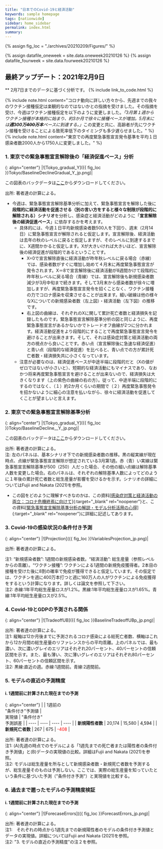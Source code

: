 ```yaml
---
title: "日本でのCovid-19と経済活動"
keywords: sample homepage
tags: [nationwide]
sidebar: home_sidebar
permalink: index.html
summary:
---
```


{% assign fig_loc = "./archives/20210209/Figures/" %}
<!-- csv files must be in the "_data" folder -->
{% assign datafile_oneweek = site.data.oneweek20210126 %}
{% assign datafile_fourweek = site.data.fourweek20210126 %}

## 最終アップデート：2021年2月9日
** 2月7日までのデータに基づく分析です。
{% include link_to_code.html %}
<!--図表の作成に用いたコードやデータファイルは[ここ](https://github.com/Covid19OutputJapan/Covid19OutputJapan.github.io/tree/main/archives/)。-->

{% include note.html content="コロナ動向に詳しい方々から、先週までの我々のワクチン接種仮定は楽観的なのではないかとの指摘を受けました。その指摘を受け、今週はワクチン接種仮定を以下のように変更しました。<i>「3月第１週からワクチン接種が本格的に始まり、約3か月で徐々に接種ペースが増加。5月末には<b>週300万<s>400万</s>本</b>ペースに到達する。」</i>この変更と共に、高齢者が先にワクチン接種を受けることによる致死率低下のタイミングも多少遅らせました。" %}
{% include note.html content="東京での再度緊急事態宣言発令基準を平均１日感染者数2000人から1750人に変更しました。" %}

### 1. 東京での緊急事態宣言解除後の「経済促進ペース」分析

{: align="center"}
|![Tokyo_gradual_Y]({{ fig_loc }}Tokyo/BaselineDeclineGradual_Y_jp.png)|

この図表のバックデータは[ここ](./archives/20210209/Figures/Tokyo/BackData_GradualTokyo_20210209.xls)からダウンロードしてください。
<!--この図表のバックデータは<a href="https://github.com/Covid19OutputJapan/Covid19OutputJapan.github.io/tree/main/archives/20210209/Figures/Tokyo/BackData_GradualTokyo_20210209.xls">ここ</a>からダウンロードしてください。-->

出所: 著者達の計算による。
<!--<br>
注: 左のパネルは、基本シナリオ下での新規感染者数の推移。黒の縦実線が現在時点、点線が緊急事態宣言解除が想定されている3月第1週。赤（青）い実線は緊急事態宣言解除基準が500（250）人だった場合、その他の細い点線は解除基準人数を変更した場合。右のパネルは、それぞれの解除基準人数によってどのように今後1年の総死者数と総生産量が影響を受けるかを示す。シナリオの詳細についてはFujii and Nakata (2021)を参照。
-->


- 今週は、緊急事態宣言解除基準分析に加えて、緊急事態宣言を解除した後に<b>段階的に経済活動を促進させる（別の言い方をすると様々な制限が段階的に解除される）シナリオ</b>を分析し、感染症と経済活動がどのように「<b>宣言解除後の経済促進ペース</b>」に依存するかを考えます。
  - 具体的には、今週１日平均新規感染者数500人を下回り、週末（2月14日）に緊急事態宣言が解除されると仮定します。宣言解除後、経済活動は去年の秋のレベルに戻ると仮定しますが、そのレベルに到達するまでに、X週間かかると仮定します。Xが大きいければ大きいほど、宣言解除後の経済促進が段階的であるということです。
    - X=0で宣言解除直後に経済活動が昨年秋レベルに戻る場合（赤線）では、感染者数がすぐに増加し始めて４月末に再度緊急事態宣言が発令されます。X＝8で宣言解除後に経済活動が8週間かけて段階的に昨年秋レベルに戻る場合（青線）では、宣言解除後も新規感染者数減少が3月中旬まで続きます。そして3月末から感染者数が徐々に増加しますが、再度緊急事態宣言発令を招くことなく、ワクチン接種の力でコロナ感染を収束させることが出来ます。細い破線は他の様々なXについての新規感染者数（左上図）・経済活動（左下図）の推移です。
    - 右上図の曲線は、それぞれのXに関して累計死亡者数と経済損失を記録したものです。緊急事態宣言解除基準分析の図と同じように、再度緊急事態宣言があるかないかでトレードオフ曲線が2つに分かれます。経済活動促進をより段階的にすることで再度緊急事態宣言発令を避けることが出来きます。そして、それは感染症対策と経済活動の両方の視点から良いことです。赤い点（宣言解除後に急速な経済促進）と青い点（段階的な経済促進）を比べると、青い点での方が累計死亡者数・経済損失共に小さくなっています。
  - 注意が必要なのは、経済促進ペースが中途半端に段階的だと（Xの値がゼロではないが小さいと）、短期的な経済活動にもマイナスであり、なおかつ将来再度緊急事態宣言を避けることが出来ないので、経済損失は大きくなります（上の紫色の曲線の右の方）。従って、中途半端に段階的にするのではなく、（１）約2か月くらいの期間で（２）再度緊急事態発令を招かないように細心の注意を払いながら、徐々に経済活動を促進してくことが望ましいと言えます。

### 2. 東京での緊急事態宣言解除基準分析

{: align="center"}
|![Tokyo_gradual_Y]({{ fig_loc }}Tokyo/BaselineDecline__Y_jp.png)|

この図表のバックデータは[ここ](./archives/20210209/Figures/Tokyo/BackData_Tokyo_20210209.xls)からダウンロードしてください。
<!--この図表のバックデータは<a href="https://github.com/Covid19OutputJapan/Covid19OutputJapan.github.io/tree/main/archives/20210209/Figures/Tokyo/BackData_Tokyo_20210209.xls">ここ</a>からダウンロードしてください。-->

出所: 著者達の計算による。<br>
注: 左のパネルは、基本シナリオ下での新規感染者数の推移。黒の縦実線が現在時点、点線が緊急事態宣言解除が想定されている3月第1週。赤（青）い実線は緊急事態宣言解除基準が500（250）人だった場合、その他の細い点線は解除基準人数を変更した場合。右のパネルは、それぞれの解除基準人数によってどのように１年後の累計死亡者数と総生産量が影響を受けるかを示す。シナリオの詳細についてはFujii and Nakata (2021)を参照。

- この図をどのように理解すべきなのかは、この資料[[感染症対策と経済活動の両立：コロナ危機終焉に向けて]](./files/Covid19OutputJapan_20210206.pdf){:target="_blank" rel="noopener"}と、この資料[[緊急事態宣言解除基準分析の解説・モデル分析活用の心得]](./files/Covid19OutputJapan_Note_20210206.pdf){:target="_blank" rel="noopener"}に詳細に記述してあります。

### 3. Covid-19の感染状況の条件付き予測

{: align="center"}
|![Projection]({{ fig_loc }}VariablesProjection_jp.png)|

出所: 著者達の計算による。<br>
<!--注1: "New infections": 1週間の新規感染者数。 "Output (deviation from reference level)": 総生産量（参照レベルからの乖離）。 "Effective reproduction number": 実効再生産数。 "Newly vaccinated persons": 1週間の新規免疫獲得者。<br>-->
注1: “新規感染者数”: 1週間の新規感染者数。“経済活動”: 総生産量（参照レベルからの乖離）。“ワクチン接種”: ワクチンによる1週間の新規免疫獲得者。2本目の接種を受けた後に8割の確率で免疫が獲得できると仮定しています。その仮定では、ワクチンを週に400万本打つと週に160万人の人がワクチンによる免疫獲得をするという計算になります。詳しくは論文を参照して下さい。<br>
注2: 赤線:1年平均総生産量ロスが1.2%。黒線:1年平均総生産量ロスが1.65%。青線:1年平均総生産量ロスが2.5%。

### 4. Covid-19とGDPの予測される関係

{: align="center"}
|![TradeoffUB]({{ fig_loc }}BaselineTradeoffUBp_jp.png)|

出所: 著者達の計算による。<br>
注1: 縦軸は12か月後までに予測されるコロナ感染による総死亡者数、横軸はこれから12か月間の総生産量のリファレンスからの平均乖離。上のパネルでは、最も濃い、次に濃いグレイのエリアはそれぞれ20パーセント、40パーセントの信頼区間を示す。また、最も薄い、次に薄いグレイのエリアはそれぞれ80パーセント、60パーセントの信頼区間を示す。<br>
注2: 黒線:直近の週。赤線:1週間前。青線:2週間前。

### 5. モデルの直近の予測精度

#### i. 1週間前に計算された現在までの予測

<!--
{: align="center"}
<table>
  {% for row in datafile_oneweek %}
    {% if forloop.first %}
      <tr><th></th>
      <th> "Conditional"<br>forecast<br>from last week </th>
      <th> <br><br>Actual </th>
      <th> <br>"Conditional"<br>forecast error </th>
      </tr>
    {% endif %}
    <tr>
      {% for pair in row %}
        <td>
        {% if forloop.first %}
          <b>{{ pair[1] }}</b>
        {% else %}
          {% assign temp = pair[1] | plus:0 %}
          {% if temp > 0 %}
            <span style="color: black; ">{{ pair[1] }}</span>
          {% else %}
            <span style="color: red; ">{{ pair[1] }}</span>
          {% endif %}
        {% endif %}
        </td>
      {% endfor %}
    </tr>
  {% endfor %}
</table>
-->

{: align="center"}
|    | 1週前の<br>"条件付き"予測値 | <br>実現値 | "条件付き"<br>予測誤差 |
| ---- | ---- | ---- | ---- |
| **新規陽性者数** | 20,174   |  15,580  | <span style="color: black; ">4,594</span> |
| **新規死亡者数** |   267  | 675  | <span style="color: red; ">-408</span> |

出所: 著者達の計算による。<br>
注1: (A)先週の時点でのモデルによる「1週先までの死亡者または陽性者の条件付き予測値」と(B)データの実現値の比較。詳細はFujii and Nakata (2021)を参照。<br>
注2: モデルは総生産量を所与として新規感染者数・新規死亡者数を予測するが、総生産量そのものは予測しない。ここでは、実際の総生産量を知っていたという条件に基づいた予測（"条件付き予測"）と実現値を比較する。

<!--
#### ii. 4週間前に計算された現在までの予測

{: align="center"}
<table>
  {% for row in datafile_fourweek %}
    {% if forloop.first %}
    <tr><th></th>
    <th> "Conditional"<br>forecast<br>from 4 weeks ago </th>
    <th> <br><br>Actual </th>
    <th> <br>"Conditional"<br>forecast error </th>
    </tr>
    {% endif %}
    <tr>
      {% for pair in row %}
        <td>
        {% if forloop.first %}
          <b>{{ pair[1] }}</b>
        {% else %}
          {% assign temp = pair[1] | plus:0 %}
          {% if temp > 0 %}
            <span style="color: black; ">{{ pair[1] }}</span>
          {% else %}
            <span style="color: red; ">{{ pair[1] }}</span>
          {% endif %}
        {% endif %}
        </td>
      {% endfor %}
    </tr>
  {% endfor %}
</table>

{: align="center"}
|    | 4週前の<br>"条件付き"予測値 | <br>実現値 | "条件付き"<br>予測誤差 |
| ---- | ---- | ---- | ---- |
| **新規陽性者数** |  83,138  |  129,454  | <span style="color: red; ">-46,315</span> |
| **新規死亡者数** |   1,004 | 1,459      | <span style="color: red; ">-454</span> |

出所: 著者達の計算による。<br>
注1:　(A)4週間前の時点でのモデルによる「４週先までの死亡者または陽性者の条件付き予測値」と(B)データの実現値の比較。詳細はFujii and Nakata (2021)を参照。<br>
注2: モデルは総生産量を所与として新規感染者数・新規死亡者数を予測するが、総生産量そのものは予測しない。ここでは、実際の総生産量を知っていたという条件に基づいた予測（"条件付き予測"）と実現値を比較する。
-->

### 6. 過去まで遡ったモデルの予測精度検証

#### i. 1週間前に計算された現在までの予測

{: align="center"}
|![ForecaseErrors]({{ fig_loc }}ForecastErrors_jp.png)|

出所: 著者達の計算による。<br>
注1:　それぞれの時点から1週先までの新規陽性者のモデルの条件付き予測値とデータの実現値。詳細についてはFujii and Nakata (2021)を参照。<br>
注2: "3. モデルの直近の予測精度"の注２を参照。

<!--
#### 新規陽性者数

{: align="center"}
|![ForecastErrorsN]({{ fig_loc }}ForecastErrorsN.png)|

出所: 著者達の計算による。<br>
注1:　One-week horizonはそれぞれの時点から1週先までの新規陽性者のモデルの条件付き予測値とデータの実現値。Four-week horizonはそれぞれの時点から4週先までの新規陽性者のモデルの条件付き予測値とデータの実現値。詳細についてはFujii and Nakata (2021)を参照。<br>
注2: "3. モデルの直近の予測精度"の注２を参照。

#### 新規死亡者数

{: align="center"}
|![ForecastErrorsD]({{ fig_loc }}ForecastErrorsD.png)|

出所: 著者達の計算による。<br>
注1:　One-week horizonはそれぞれの時点から1週先までの新規死亡者のモデルの条件付き予測値とデータの実現値。Four-week horizonはそれぞれの時点から4週先までの新規死亡者のモデルの条件付き予測値とデータの実現値。詳細についてはFujii and Nakata (2021)を参照。<br>
注2: "3. モデルの直近の予測精度"の注２を参照。
-->

<!--
### 5. 今週のチャート

- 河野太郎氏がワクチン接種担当大臣に就任されたことへの期待を込めて、ワクチン接種楽観シナリオを提示しています。

{: align="center"}
|![TradeoffUB]({{ fig_loc }}ChartOfTheWeek_jp.png)|

出所: 著者達の計算による。<br>
注: 黒実線と灰色のファンチャートは図２と同じ。赤実線はワクチン接種速度が基本シナリオの2倍の場合。
-->
